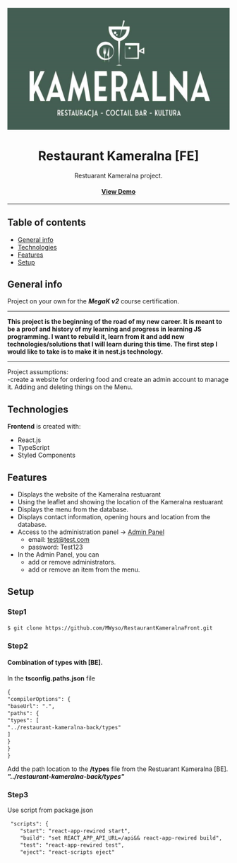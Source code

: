 <div align="center">

![Logo projektu](/src//assets/images/logo3.png "Logo projektu")
  <h1>Restaurant Kameralna [FE]</h1>

  <p>
    Restuarant Kameralna project.
  </p>

<h4>
    <a href="https://kameralna.networkmanager.pl/">View Demo</a>
</h4>
<hr>
</div>

## Table of contents
* [General info](#general-info)
* [Technologies](#technologies)
* [Features](#features)
* [Setup](#setup)

## General info
Project on your own for the ***MegaK v2*** course certification.
<hr>
<b>This project is the beginning of the road of my new career. It is meant to be a proof and history of my learning and progress in learning JS programming. I want to rebuild it, learn from it and add new technologies/solutions that I will learn during this time.
The first step I would like to take is to make it in nest.js technology.</b>
<hr>
Project assumptions:
<br>
-create a website for ordering food and create an admin account to manage it. Adding and deleting things on the Menu.

## Technologies
**Frontend** is created with:
* React.js
* TypeScript
* Styled Components

## Features
* Displays the website of the Kameralna restuarant
* Using the leaflet and showing the location of the Kameralna restuarant
* Displays the menu from the database.
* Displays contact information, opening hours and location from the database.
* Access to the administration panel -> <a href="https://kameralna.networkmanager.pl/login">Admin Panel</a>
  * email: test@test.com
  * password: Test123
* In the Admin Panel, you can
  * add or remove administrators.
  * add or remove an item from the menu.

## Setup

### Step1
``
$ git clone https://github.com/MWyso/RestaurantKameralnaFront.git
``
### Step2
#### Combination of types with [BE].
In the **tsconfig.paths.json** file
````
{
"compilerOptions": {
"baseUrl": ".",
"paths": {
"types": [
"../restaurant-kameralna-back/types"
]
}
}
}
````
Add the path location to the **/types** file from the Restuarant Kameralna [BE].
<br>
***"../restaurant-kameralna-back/types"***

### Step3
Use script from package.json
<br>
````
 "scripts": {
    "start": "react-app-rewired start",
    "build": "set REACT_APP_API_URL=/api&& react-app-rewired build",
    "test": "react-app-rewired test",
    "eject": "react-scripts eject"
